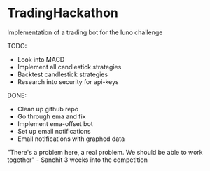# TradingHackathon
Implementation of a trading bot for the luno challenge
  
TODO:
  - Look into MACD
  - Implement all candlestick strategies
  - Backtest candlestick strategies
  - Research into security for api-keys

DONE:
  - Clean up github repo
  - Go through ema and fix
  - Implement ema-offset bot
  - Set up email notifications
  - Email notifications with graphed data
  
"There's a problem here, a real problem. We should be able to work together"
                                              - Sanchit 3 weeks into the competition
